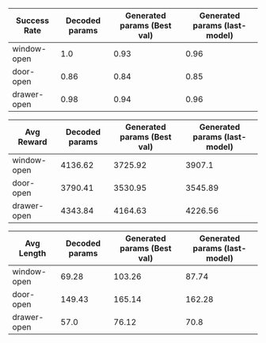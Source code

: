 | Success Rate | Decoded params | Generated params (Best val) | Generated params (last-model) |
|---|---|---|---|
| window-open | 1.0 | 0.93 | 0.96 |
| door-open   | 0.86 | 0.84 | 0.85 |
| drawer-open | 0.98 | 0.94 | 0.96 |


| Avg Reward | Decoded params | Generated params (Best val) | Generated params (last-model) |
|---|---|---|---|
| window-open | 4136.62 | 3725.92 | 3907.1 |
| door-open   | 3790.41 | 3530.95 | 3545.89 |
| drawer-open | 4343.84 | 4164.63 | 4226.56 |

| Avg Length | Decoded params | Generated params (Best val) | Generated params (last-model) |
|---|---|---|---|
| window-open | 69.28 | 103.26 | 87.74 |
| door-open   | 149.43 | 165.14 | 162.28 |
| drawer-open | 57.0 | 76.12 | 70.8 |